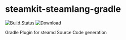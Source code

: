 # steamkit-steamlang-gradle

[![Build Status](https://travis-ci.org/dpeger/steamkit-steamlang-gradle.svg?branch=master)](https://travis-ci.org/dpeger/steamkit-steamlang-gradle) [ ![Download](https://api.bintray.com/packages/dpeger/steamkit/steamkit-steamlang-gradle/images/download.svg) ](https://bintray.com/dpeger/steamkit/steamkit-steamlang-gradle/_latestVersion)

Gradle Plugin for steamd Source Code generation
